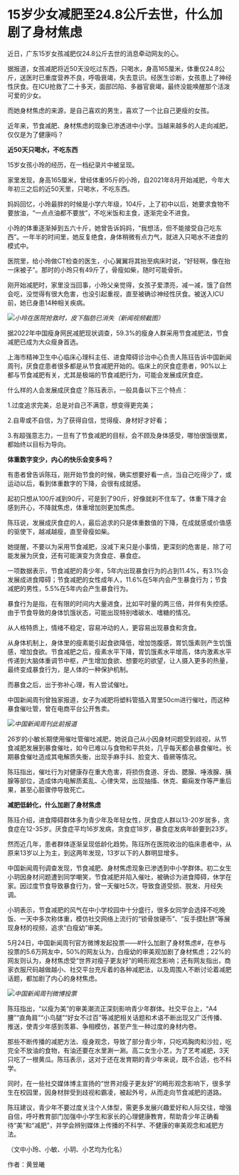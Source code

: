 # 15岁少女减肥至24.8公斤去世，什么加剧了身材焦虑

近日，广东15岁女孩减肥仅24.8公斤去世的消息牵动网友的心。

据报道，女孩减肥将近50天没吃过东西，只喝水，身高165厘米，体重仅24.8公斤，送医时已重度营养不良，呼吸衰竭，失去意识。经医生诊断，女孩患上了神经性厌食。在ICU抢救了二十多天，面部凹陷、多器官衰竭，最终没能唤醒那个活泼可爱的少女。

而她身材焦虑的来源，是自己喜欢的男生，喜欢了一个比自己更瘦的女孩。

近年来，节食减肥、身材焦虑的现象已渗透进中小学。当越来越多的人走向减肥，仅仅是为了健康吗？

**近50天只喝水，不吃东西**

15岁女孩小玲的经历，在一档纪录片中被呈现。

家里发现，身高165厘米，曾经体重95斤的小玲，自2021年8月开始减肥，今年大年初三之后的近50天里，只喝水，不吃东西。

妈妈回忆，小玲最胖的时候是小学六年级，104斤，上了初中以后，她要求食物不要放油，“一点点油都不要放”，不吃米饭和主食，逐渐完全不进食。

小玲的体重逐渐掉到五六十斤，她曾告诉妈妈，“我想活，但不能接受自己吃东西”。一年半的时间里，她反复绝食，身体稍微有点力气，就进入只喝水不进食的模式中。

医院里，给小玲做CT检查的医生，小心翼翼将其抬至病床时说，“好轻啊，像在抬一床被子”。那时的小玲只有49斤了，骨瘦如柴，随时可能骨折。

刚开始减肥时，家里没当回事，小玲父亲觉得，女孩子爱漂亮，减一减，饿了自然会吃，没觉得有很大危害，也没引起重视，直至被确诊神经性厌食。被送入ICU前，她已身患14种相关疾病。

![](https://inews.gtimg.com/om_bt/OoTOEJvhDskMkwRlEeax2Ji0hPLeTB7q_d1LxNdWXbUn4AA/1000)_小玲在医院抢救时，皮下脂肪已消失（新闻视频截图）_

据2022年中国瘦身网民减肥现状调查，59.3%的瘦身人群采用节食减肥法，节食减肥已成为大众瘦身首选。

上海市精神卫生中心临床心理科主任、进食障碍诊治中心负责人陈珏告诉中国新闻周刊，厌食症患者很多都是从节食减肥开始的。临床上的厌食症患者，90%以上都与节食减肥有关，尤其是极端的节食减肥行为，可能会发展成厌食症。

什么样的人会发展成厌食症？陈珏表示，一般具备以下三个特点：

1.过度追求完美，总是对自己不满意，想变得更完美；

2.自卑或不自信，为了获得自信，觉得瘦、身材好才好看；

3.有超强意志力，一旦有了节食减肥的目标，会不顾及身体感受，哪怕很饿很累，都始终以目标为导向。

**体重数字变少，内心的快乐会变多吗？**

有患者曾告诉陈珏，刚开始节食的时候，确实想要好看一点，当自己吃得少了，或运动以后，看到体重数字的下降，会很有成就感。

起初只想从100斤减到90斤，可是到了90斤，好像就刹不住车了。体重下降才会感到开心，不降就焦虑，体重增加则更加焦虑。

陈珏说，发展成厌食症的人，最后追求的只是体重数值的下降，在成就感或价值感的驱使下，越减越瘦，直至骨瘦如柴。

她提醒，不要以为采用节食减肥，没减下来只是小事情，更深刻的危害是，除了可能发展为厌食，还有可能演变为贪食症、暴食症。

一项数据表示，节食减肥的青少年，5年内出现暴食行为的占到11.4%，有3.1%会发展成进食障碍；节食减肥的女性成年人，11.6%在5年内会产生暴食行为；节食减肥的男性，5.5%在5年内会产生暴食行为。

暴食行为是指，在有限的时间内大量进食，比如平时量的两三倍，并伴有失控感。由于节食导致的身体饥饿状态，可能出现特别嗜碳水、嗜糖的情况。

从人格特质上，情绪不稳定，容易冲动的人，更容易出现暴食和贪食。

从身体机制上，身体里的瘦素能引起食欲降低，增加饱腹感，胃饥饿素则产生饥饿感，增加食欲。节食减肥之后，瘦素水平下降，胃饥饿素水平增高，体内激素水平传递到大脑体重调节中枢，产生增加食欲、想要吃的欲望，让人摄入更多的热量，最终变成暴食行为，是人体的一种保护机制。

而暴食之后，出于弥补心理，有人尝试催吐。

中国新闻周刊曾独家报道，女子为减肥将塑料管插入胃里50cm进行催吐，而这种暴食催吐管，曾在电商平台公开售卖。

![](https://inews.gtimg.com/om_bt/O9hzH46gCsDEMKAxncPWQm_DNPCYETJkoZmUQWIz09iNsAA/1000)_中国新闻周刊此前报道_

26岁的小敏长期使用催吐管催吐减肥，她说自己从小因身材问题受到歧视，从节食减肥发展到暴食催吐，如今已难以与食物和平共处，几乎每天都会暴食催吐。长期暴食催吐造成其电解质失衡，出现手麻手抖、脸变大、昏厥等情况。

陈珏指出，催吐行为对健康存在重大危害，将损伤食道、牙齿、腮腺、唾液腺、胰腺等部位，造成体内电解质紊乱、心律失常，出现抽搐、休克、癫痫发作等严重后果，甚至心脏骤停导致死亡。

**减肥低龄化，什么加剧了身材焦虑**

陈珏介绍，进食障碍群体多为青少年及年轻女性，厌食症人群以13-20岁居多，贪食症在12-35岁。厌食症平均16岁发病，贪食症18岁，暴食症发病年龄要到23岁。

然而近几年，患者群体逐渐呈现低龄化趋势。陈珏所在医院收治的临床患者中，从原来13岁以上为主，到这两年发现，13岁以下的人群明显增多。

中国新闻周刊调查发现，节食减肥、身材焦虑现象已渗透到中小学群体。初二女生小玥因身材问题遭到同学嘲笑，节食减肥并陷入催吐，被确诊为进食障碍，休学在家。因过度节食导致暴食行为，曾一天催吐5次，导致食道受损、脱发、月经失调。

小玥表示，节食减肥的风气在中小学校园中十分盛行，很多女同学会选择不吃晚饭、一天中多次称体重，模仿社交网络上流行的“锁骨放硬币”、“反手摸肚脐”等展现身材的视频，追求“白瘦幼”审美。

5月24日，中国新闻周刊官方微博发起投票——#什么加剧了身材焦虑#，在参与投票的5.6万网友中，50%的网友认为，白瘦幼的审美观加剧了身材焦虑；22%的网友则认为，身材焦虑受“世界对瘦子更友好”的畸形观念影响；还有网友指出，商家衣服尺码越做越小、社交平台充斥着的各种减肥法，以及周围人不断讨论着减肥话题，都加剧了内心的身材焦虑。

![](https://inews.gtimg.com/om_bt/O0onBwm49dYg8pa5h62wL27LwhC_8G_2ywCYXcREI57a4AA/1000)_中国新闻周刊微博投票_

陈珏指出，“以瘦为美”的审美潮流正深刻影响青少年群体。社交平台上，“A4腰”“直角肩”“小鸟腿”“好女不过百”等减肥相关话题和术语不断出现又广泛传播、推送，使青少年感到羡慕、争相模仿，甚至产生一种过度的身材内卷。

那些不断传播的减肥方法、瘦身观念，导致了部分青少年，只吃鸡胸肉和沙拉，吃完全不放油的食物，有油还要在水里涮一涮。高二女生小艺，为了艺考减肥，3天只吃了一根黄瓜。陈珏表示，这对于还在发育期的青少年来说，既不合适，也不科学。

同时，在一些社交媒体博主宣扬的“世界对瘦子更友好”的畸形观念影响下，很多学生在校园里，因身材胖受到歧视和霸凌，被起外号，从而走向节食减肥的道路。

陈珏建议，青少年不要过度关注个人体型，需更多发展兴趣爱好和人际交往，增强自信，呼吁教育部门加强中小学生和家长的心理健康教育，帮助青少年正确看待“美”和“减肥”，并学会辨别媒体上传播的不科学、不健康的审美观念和减肥方法。

（文中小玲、小敏、小玥、小艺均为化名）

作者：黄昱曦


